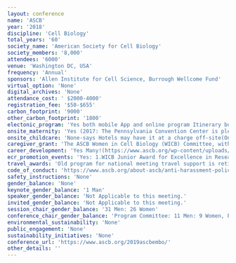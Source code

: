 ```yaml
---
layout: conference 
name: 'ASCB'
year: '2018'
discipline: 'Cell Biology'
total_years: '60'
society_name: 'American Society for Cell Biology'
society_members: '8,000'
attendees: '6000'
venue: 'Washington DC, USA'
frequency: 'Annual'
sponsors: 'Allen Institute for Cell Science, Burrough Wellcome Fund'
virtual_option: 'None'
digital_archives: 'None'
attendance_cost: ' $2000-4000'
registration_fee: '$50-$655'
carbon_footprint: '9000'
other_carbon_footprint: '1800'
electonic_program: 'Yes both mobile App and online program Itinerary builder'
onsite_maternity: 'Yes (2017: The Pennsylvania Convention Center is pleased to offer two portable “Mamava” lactation suites for nursing mothers to breast feed infants or to use breast pumps in privacy. The units are self-contained, mobile pods with comfortable benches, an electrical outlet and a door that can be locked for privacy. The 4-foot by 8-foot pod is meant for individual use, but can fit more than one person, including mothers with infants, breast pumps, or luggage. One is positioned near the Concierge Desk on the Convention Center’s second level between Halls A and B and a second unit is located on the street level on the Broad and Arch Concourse.  2018: A nicely furnished permanent Infant Lounge is located in the Women’s restroom behind Starbucks in the Hall E Lobby of the San Diego Convention Center. Look for a sign with arrows pointing to it just outside the Starbucks. The room has tables and chairs, electricity, and water. The semi-private lounge, available for nursing mothers and parents with infants, provides a comfortable and secure environment. Parents and guardians are responsible for providing infant care supplies. The infant lounge is unsupervised, and the ASCB | EMBO are not responsible for any accidents or injuries that may occur.)'
onsite_childcare: 'None-says Hotels may have it at a charge off-site(Onsite childcare services may be available through your hotel concierge. Individual or group sitters may be arranged to provide in-room hotel childcare. Please check with your hotel well in advance of your arrival date. It is the responsibility of the parent(s), guardian, legal guardian, or individual requesting childcare services to screen caregivers and to make a determination as to the appropriateness of the caregiver. The ASCB | EMBO does not screen any of the childcare services and assumes no responsibility with respect to these services and accepts no liabilities.)'
caregiver_grant: 'The ASCB Women in Cell Biology (WICB) Committee, with funding from Springer Nature, is accepting applications for grant support to help offset the cost of childcare, enabling scientists with dependent children to attend the 2019 ASCB|EMBO Meeting. Grants will be in the form of reimbursement of qualified expenses up to the designated limit to be remitted at the ASCB|EMBO Meeting. Only one parent of a child or children may apply. You may apply for both a childcare grant and a travel grant. Priority will be given to students and early-career scientists. Funds may be applied to the following needs:  Home-based childcare expenses incurred because of meeting attendance (funds may not be applied to normal ongoing expenses).  Travel of a relative or other care provider to your home to care for your child(ren) while attending the ASCB/EMBO Meeting.  Travel of your child(ren) to the location of a care provider who does not live in your community.  Travel of a care provider to the ASCB/EMBO Meeting with you to care for your child(ren) in that city.'
career_development: 'Yes Many!(https://www.ascb.org/wp-content/uploads/2019/11/professdevataglance11_12.pdf).     Transitions Academy - Undergraduate Session: Preparing a Successful Application for Graduate School—the Do’s, the Don’ts, and the What If’s Transitions Academy - Early Graduate Student Session: Hit the Ground Running as an Incoming Graduate Student to a PhD Program Transitions Academy - Senior Graduate Student Session: Planning Your Next Step—Finding the Right Pos-Doctoral Position for Your Career Transitions Academy - Postdoc Session—Developing a Plan for Your Scientific Independence, Easing the Transition from Postdoc to Independent Investigator Transitions Academy - Postdoc Session—Developing a Plan for Your Scientific Independence, Easing the Transition from Postdoc to Independent Investigator You Can Publish This Too! Developing, Publishing, and Highlighting Innovative Classroom Activities'
ecr_promotion_events: 'Yes: 1.WICB Junior Award for Excellence in Research A woman in an early stage of her career (within seven years of appointment to an independent position at the nomination deadline) who is making exceptional scientific contributions to cell biology, is developing a strong independent research program, and exhibits the potential for continuing at a high level of scientific endeavor and leadership. Provide a letter of nomination, a full-length CV, and up to three letters of support, including at least one from outside the nominee’s institution. The winner is presented a plaque and $1,000 and will speak in a Minisymposium at the ASCB/EMBO Meeting. Meeting registration, economy airfare, up to 4 nights hotel, and up to 4 days per diem are paid.).  2. Merton Bernfield Memorial Award (Who is Eligible: An outstanding graduate student or postdoctoral fellow (at the time of nomination) who has excelled in research.).   3. Günter Blobel Early Career Award: (This award is given to an outstanding life scientist who has served as an independent investigator for no more than seven years as of May 15. It was previously called the Early Career Life Scientist Award but was renamed in 2020 to honor Günter Blobel. Award Details: The winner is presented a plaque and $1,000 and will speak in a Minisymposium at the ASCB|EMBO Meeting. Meeting registration, economy airfare, up to 4 nights hotel, and up to 4 days per diem are paid. Who is Eligible: An outstanding scientist who has served as an independent investigator for no more than seven years as of May 15.).  '
travel_awards: 'Old program for national meeting travel support is retired, ASCB now only offers travel grants to regional meetings.  ASCB offers travel grants to undergraduate and graduate students, postdocs, underrepresented minorities, international graduate students and postdocs, junior faculty at primarily undergraduate institutions, and LGBTQ+ scientists, as well as grants for childcare assistance to attend the 2019 ASCB/EMBO Meeting: U.S. Undergraduate students - $300, U.S. Graduate students - $300, U.S. Postdoctoral researchers - $300, International graduate students and postdocs - up to $750, Junior faculty at a primarily undergraduate institution in the U.S. - $400, Underrepresented Minorities - up to $1,700, LGBTQ+ scientists - Three grants, each up to $600.'
code_of_conduct: 'https://www.ascb.org/about-ascb/anti-harassment-policy/'
safety_instructions: 'None'
gender_balance: 'None'
keynote_gender_balance: '1 Man'
speaker_gender_balance: 'Not Applicable to this meeting.'
invited_gender_balance: 'Not Applicable to this meeting.'
session_chair_gender_balance: '31 Men: 26 Women'
conference_chair_gender_balance: 'Program Committee: 11 Men: 9 Women, Program Committee Chairs/co-Chairs: 8 Men: 8 Women'
environmental_sustainability: 'None'
public_engagement: 'None'
sustainability_initiatives: 'None'
conference_url: 'https://www.ascb.org/2019ascbembo/'
other_details: ''
---
```

